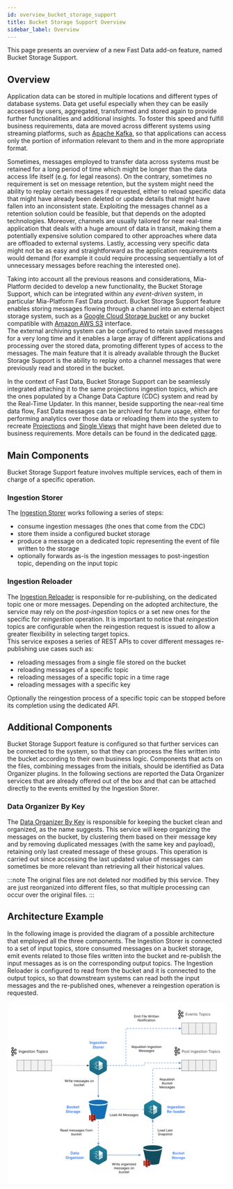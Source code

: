 ```yaml
---
id: overview_bucket_storage_support
title: Bucket Storage Support Overview
sidebar_label: Overview
---
```


This page presents an overview of a new Fast Data add-on feature, named Bucket Storage Support.

## Overview

Application data can be stored in multiple locations and different types of database systems. Data get useful especially when
they can be easily accessed by users, aggregated, transformed and stored again to provide further functionalities and additional insights.
To foster this speed and fulfill business requirements, data are moved across different systems using streaming platforms,
such as [Apache Kafka](https://kafka.apache.org), so that applications can access only the portion of information relevant to them
and in the more appropriate format.

Sometimes, messages employed to transfer data across systems must be retained for a long period of time which might be longer
than the data access life itself (e.g. for legal reasons). On the contrary, sometimes no requirement is set on message retention,
but the system might need the ability to replay certain messages if requested, either to reload specific data that
might have already been deleted or update details that might have fallen into an inconsistent state.
Exploiting the messages channel as a retention solution could be feasible, but that depends on the adopted technologies.
Moreover, channels are usually tailored for near real-time application that deals with a huge amount of data in transit,
making them a potentially expensive solution compared to other approaches where data are offloaded to external systems.
Lastly, accessing very specific data might not be as easy and straightforward as the application requirements would demand
(for example it could require processing sequentially a lot of unnecessary messages before reaching the interested one).

Taking into account all the previous reasons and considerations, Mia-Platform decided to develop a new functionality, the Bucket Storage Support,
which can be integrated within any *event-driven* system, in particular Mia-Platform Fast Data product.
Bucket Storage Support feature enables storing messages flowing through a channel into an external object storage system,
such as a [Google Cloud Storage bucket](https://cloud.google.com/storage) or any bucket compatible with [Amazon AWS S3](https://aws.amazon.com/s3/) interface.  
The external archiving system can be configured to retain saved messages for a very long time and it enables a large array
of different applications and processing over the stored data, promoting different types of access to the messages.
The main feature that it is already available through the Bucket Storage Support is the ability to replay onto a channel messages
that were previously read and stored in the bucket.

In the context of Fast Data, Bucket Storage Support can be seamlessly integrated attaching it to the same projections ingestion topics,
which are the ones populated by a Change Data Capture (CDC) system and read by the Real-Time Updater.
In this manner, beside supporting the near-real time data flow, Fast Data messages can be archived for future usage,
either for performing analytics over those data or reloading them into the system to recreate [Projections](/fast_data/the_basics.md#projection) and [Single Views](/fast_data/the_basics.md#single-view-sv)
that might have been deleted due to business requirements. More details can be found in the dedicated [page](/fast_data/bucket_storage_support/integration.md).

## Main Components

Bucket Storage Support feature involves multiple services, each of them in charge of a specific operation.

### Ingestion Storer

The [Ingestion Storer](/fast_data/bucket_storage_support/configuration/ingestion_storer.md) works following a series of steps:

* consume ingestion messages (the ones that come from the CDC)
* store them inside a configured bucket storage
* produce a message on a dedicated topic representing the event of file written to the storage
* optionally forwards as-is the ingestion messages to post-ingestion topic, depending on the input topic

### Ingestion Reloader

The [Ingestion Reloader](/fast_data/bucket_storage_support/configuration/ingestion_reloader.md) is responsible for re-publishing,
on the dedicated topic one or more messages. Depending on the adopted architecture, the service may rely on the
_post-ingestion_ topics or a set new ones for the specific for _reingestion_ operation.
It is important to notice that _reingestion_ topics are configurable when the reingestion request is issued to allow
a greater flexibility in selecting target topics.   
This service exposes a series of REST APIs to cover different messages re-publishing use cases such as:
- reloading messages from a single file stored on the bucket
- reloading messages of a specific topic
- reloading messages of a specific topic in a time rage 
- reloading messages with a specific key

Optionally the reingestion process of a specific topic can be stopped before its completion using the dedicated API.

## Additional Components

Bucket Storage Support feature is configured so that further services can be connected to the system, so that they can process
the files written into the bucket according to their own business logic.
Components that acts on the files, combining messages from the initials, should be identified as Data Organizer plugins.
In the following sections are reported the Data Organizer services that are already offered out of the box and that can be attached
directly to the events emitted by the Ingestion Storer.

### Data Organizer By Key

The [Data Organizer By Key](/fast_data/bucket_storage_support/configuration/data_organizer.md) is responsible for keeping the bucket clean and organized, as the name suggests.
This service will keep organizing the messages on the bucket, by clustering them based on their message key and by removing duplicated messages (with the same key and payload),
retaining only last created message of these groups.
This operation is carried out since accessing the last updated value of messages can sometimes be more relevant than retrieving all their historical values.

:::note
The original files are not deleted nor modified by this service. They are just reorganized into different files,
so that multiple processing can occur over the original files.
:::

## Architecture Example

In the following image is provided the diagram of a possible architecture that employed all the three components.
The Ingestion Storer is connected to a set of input topics, store consumed messages on a bucket storage,
emit events related to those files written into the bucket and re-publish the input messages as is on the corresponding output topics.
The Ingestion Reloader is configured to read from the bucket and it is connected to the output topics, so that downstream systems
can read both the input messages and the re-published ones, whenever a reingestion operation is requested.

![Bucket Storage Support Overview](../img/bucket_storage_support.svg)
